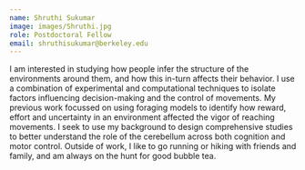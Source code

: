 ```yaml
---
name: Shruthi Sukumar
image: images/Shruthi.jpg
role: Postdoctoral Fellow
email: shruthisukumar@berkeley.edu
---
```


I am interested in studying how people infer the structure of the environments around them, and how this in-turn affects their behavior. I use a combination of experimental and computational techniques to isolate factors influencing decision-making and the control of movements. My previous work focussed on using foraging models to identify how reward, effort and uncertainty in an environment affected the vigor of reaching movements. I seek to use my background to design comprehensive studies to better understand the role of the cerebellum across both cognition and motor control.
Outside of work, I like to go running or hiking with friends and family, and am always on the hunt for good bubble tea. 